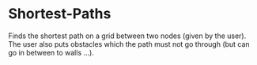 # Shortest-Paths
Finds the shortest path on a grid between two nodes (given by the user). The user also puts obstacles which the path must not go through (but can go in between to walls ...).

